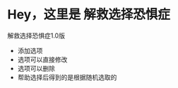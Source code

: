 <h1>
	Hey，这里是  解救选择恐惧症
</h1>

<p>
	解救选择恐惧症1.0版
</p>
<ul>
	<li>
		添加选项
	</li>
	<li>
		选项可以直接修改
	</li>
	<li>
		选项可以删除
	</li>
	<li>
		帮助选择后得到的是根据随机选取的
	</li>
</ul>
